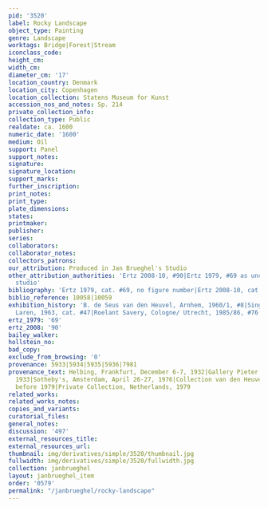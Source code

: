 ```yaml
---
pid: '3520'
label: Rocky Landscape
object_type: Painting
genre: Landscape
worktags: Bridge|Forest|Stream
iconclass_code:
height_cm:
width_cm:
diameter_cm: '17'
location_country: Denmark
location_city: Copenhagen
location_collection: Statens Museum for Kunst
accession_nos_and_notes: Sp. 214
private_collection_info:
collection_type: Public
realdate: ca. 1600
numeric_date: '1600'
medium: Oil
support: Panel
support_notes:
signature:
signature_location:
support_marks:
further_inscription:
print_notes:
print_type:
plate_dimensions:
states:
printmaker:
publisher:
series:
collaborators:
collaborator_notes:
collectors_patrons:
our_attribution: Produced in Jan Brueghel's Studio
other_attribution_authorities: 'Ertz 2008-10, #90|Ertz 1979, #69 as uncertain, possibly
  studio'
bibliography: 'Ertz 1979, cat. #69, no figure number|Ertz 2008-10, cat. #90'
biblio_reference: 10058|10059
exhibition_history: 'B. de Seus van den Heuvel, Arnhem, 1960/1, #8|Singer Museum,
  Laren, 1963, cat. #47|Roelant Savery, Cologne/ Utrecht, 1985/86, #76'
ertz_1979: '69'
ertz_2008: '90'
bailey_walker:
hollstein_no:
bad_copy:
exclude_from_browsing: '0'
provenance: 5933|5934|5935|5936|7981
provenance_text: Helbing, Frankfurt, December 6-7, 1932|Gallery Pieter de Boer, Amsterdam,
  1933|Sotheby's, Amsterdam, April 26-27, 1976|Collection van den Heuvel, Nieuwersluis,
  before 1979|Private Collection, Netherlands, 1979
related_works:
related_works_notes:
copies_and_variants:
curatorial_files:
general_notes:
discussion: '497'
external_resources_title:
external_resources_url:
thumbnail: img/derivatives/simple/3520/thumbnail.jpg
fullwidth: img/derivatives/simple/3520/fullwidth.jpg
collection: janbrueghel
layout: janbrueghel_item
order: '0579'
permalink: "/janbrueghel/rocky-landscape"
---
```

